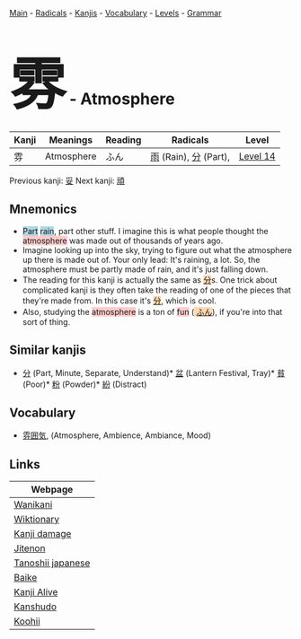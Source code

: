 <style> bigfont {font-size: 100px}</style>
[Main](../README.md) -
[Radicals](../radicals.md) -
[Kanjis](../kanjis.md) -
[Vocabulary](../vocabulary.md) -
[Levels](../levels.md) -
[Grammar](../grammar.md)
# <bigfont> 雰</bigfont> - Atmosphere 

| Kanji | Meanings | Reading | Radicals | Level |
| --- | --- | --- | --- | --- |
| 雰 | Atmosphere | ふん | [雨](../radicals/雨.md) (Rain), [分](../radicals/分.md) (Part),  | [Level 14](../levels/wk_level14.md) |

Previous kanji: [妥](妥.md) Next kanji: [頑](頑.md) 

## Mnemonics
 * <span style="background-color:#ADD8E6"> Part</span> <span style="background-color:#ADD8E6"> rain</span>, part other stuff. I imagine this is what people thought the <span style="background-color:#ffcccb"> atmosphere</span> was made out of thousands of years ago.
* Imagine looking up into the sky, trying to figure out what the atmosphere up there is made out of. Your only lead: It's raining, a lot. So, the atmosphere must be partly made of rain, and it's just falling down.
* The reading for this kanji is actually the same as <span style="background-color:#fed8b1"> [分](https://jisho.org/search/分)</span>s. One trick about complicated kanji is they often take the reading of one of the pieces that they're made from. In this case it's <span style="background-color:#fed8b1"> [分](https://jisho.org/search/分)</span>, which is cool.
* Also, studying the <span style="background-color:#ffcccb"> atmosphere</span> is a ton of <span style="background-color:#ffcccb"> fun</span> (<span style="background-color:#fed8b1"> [ふん](https://jisho.org/search/ふん)</span>), if you're into that sort of thing.


## Similar kanjis
 * [分](分.md) (Part, Minute, Separate, Understand)* [盆](盆.md) (Lantern Festival, Tray)* [貧](貧.md) (Poor)* [粉](粉.md) (Powder)* [紛](紛.md) (Distract)


## Vocabulary
 * [雰囲気](../vocabulary/雰.md), (Atmosphere, Ambience, Ambiance, Mood)



## Links 

| Webpage |
| --- |
| [Wanikani          ](https://www.wanikani.com/kanji/雰) |
| [Wiktionary        ](https://en.wiktionary.org/wiki/雰) |
| [Kanji damage      ](http://www.kanjidamage.com/kanji/search?utf8=✓&q=雰) |
| [Jitenon           ](https://jitenon.com/kanji/雰) |
| [Tanoshii japanese ](https://www.tanoshiijapanese.com/dictionary/kanji.cfm?k=雰) |
| [Baike             ](https://baike.baidu.com/item/雰) |
| [Kanji Alive       ](https://app.kanjialive.com/雰) |
| [Kanshudo          ](https://www.kanshudo.com/searchmn?q=雰) |
| [Koohii            ](https://kanji.koohii.com/study/kanji/雰) |
